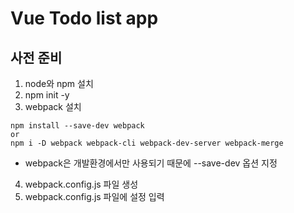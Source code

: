 # Vue Todo list app

## 사전 준비

1. node와 npm 설치
2. npm init -y
3. webpack 설치
```
npm install --save-dev webpack
or
npm i -D webpack webpack-cli webpack-dev-server webpack-merge
```
  - webpack은 개발환경에서만 사용되기 때문에 --save-dev 옵션 지정
4. webpack.config.js 파일 생성
5. webpack.config.js 파일에 설정 입력

